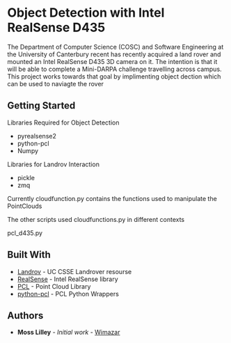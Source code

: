 # Object Detection with Intel RealSense D435

The Department of Computer Science (COSC) and Software Engineering at the University of Canterbury recent has recently acquired a land rover and mounted
an Intel RealSense D435 3D camera on it. The intention is that it will be able to complete a Mini-DARPA challenge travelling across campus. This project
works towards that goal by implimenting object dection which can be used to naviagte the rover

## Getting Started

Libraries Required for Object Detection

 - pyrealsense2
 - python-pcl
 - Numpy

Libraries for Landrov Interaction
 - pickle
 - zmq

Currently cloudfunction.py contains the functions used to manipulate the PointClouds

The other scripts used cloudfunctions.py in different contexts

pcl_d435.py


## Built With

* [Landrov](https://github.com/uc-csse/landrov) - UC CSSE Landrover resourse
* [RealSense](https://github.com/IntelRealSense/librealsense) - Intel RealSense library
* [PCL](https://github.com/PointCloudLibrary/pcl) - Point Cloud Library
* [python-pcl](https://github.com/strawlab/python-pcl) - PCL Python Wrappers

## Authors

* **Moss Lilley** - *Initial work* - [Wimazar](https://github.com/Wimazar)
